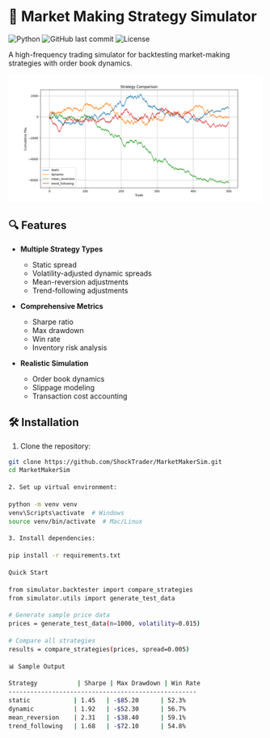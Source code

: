 # 🚀 Market Making Strategy Simulator

![Python](https://img.shields.io/badge/python-3.9%2B-blue)
![GitHub last commit](https://img.shields.io/github/last-commit/ShockTrader/MarketMakerSim)
![License](https://img.shields.io/badge/license-MIT-green)

A high-frequency trading simulator for backtesting market-making strategies with order book dynamics.

<img src="strategy_comparison.png" width="800" alt="Strategy Performance Comparison">

## 🔍 Features

- **Multiple Strategy Types**
  - Static spread
  - Volatility-adjusted dynamic spreads
  - Mean-reversion adjustments
  - Trend-following adjustments

- **Comprehensive Metrics**
  - Sharpe ratio
  - Max drawdown
  - Win rate
  - Inventory risk analysis

- **Realistic Simulation**
  - Order book dynamics
  - Slippage modeling
  - Transaction cost accounting

## 🛠 Installation

1. Clone the repository:
```bash
git clone https://github.com/ShockTrader/MarketMakerSim.git
cd MarketMakerSim

2. Set up virtual environment:

python -m venv venv
venv\Scripts\activate  # Windows
source venv/bin/activate  # Mac/Linux

3. Install dependencies:

pip install -r requirements.txt

Quick Start 

from simulator.backtester import compare_strategies
from simulator.utils import generate_test_data

# Generate sample price data
prices = generate_test_data(n=1000, volatility=0.015)

# Compare all strategies
results = compare_strategies(prices, spread=0.005)

📊 Sample Output

Strategy           | Sharpe | Max Drawdown | Win Rate
----------------------------------------------------
static            | 1.45   | -$85.20      | 52.3%
dynamic           | 1.92   | -$52.30      | 56.7%
mean_reversion    | 2.31   | -$38.40      | 59.1%
trend_following   | 1.68   | -$72.10      | 54.8%